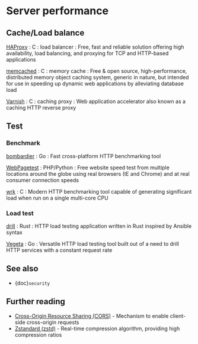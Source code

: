 # Server performance

## Cache/Load balance

[HAProxy](https://www.haproxy.org/) : C : load balancer
: Free, fast and reliable solution offering high availability, load balancing,
  and proxying for TCP and HTTP-based applications

[memcached](https://www.memcached.org/) : C : memory cache
: Free & open source, high-performance, distributed memory object caching
  system, generic in nature, but intended for use in speeding up dynamic web
  applications by alleviating database load

[Varnish](https://varnish-cache.org/) : C : caching proxy
: Web application accelerator also known as a caching HTTP reverse proxy

## Test

### Benchmark

[bombardier](https://github.com/codesenberg/bombardier) : Go
: Fast cross-platform HTTP benchmarking tool

[WebPagetest](https://github.com/catchpoint/WebPageTest) : PHP/Python
: Free website speed test from multiple locations around the globe using real
  browsers (IE and Chrome) and at real consumer connection speeds

[wrk](https://github.com/wg/wrk) : C
: Modern HTTP benchmarking tool capable of generating significant load when run
  on a single multi-core CPU

### Load test

[drill](https://github.com/fcsonline/drill) : Rust
: HTTP load testing application written in Rust inspired by Ansible syntax

[Vegeta](https://github.com/tsenart/vegeta) : Go
: Versatile HTTP load testing tool built out of a need to drill HTTP services
  with a constant request rate

## See also

- {doc}`security`

## Further reading

- [Cross-Origin Resource Sharing (CORS)](https://enable-cors.org/) - Mechanism to enable client-side
  cross-origin requests
- [Zstandard (zstd)](https://facebook.github.io/zstd/) - Real-time compression algorithm, providing
  high compression ratios
